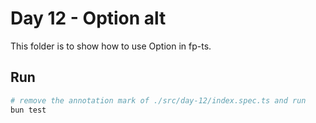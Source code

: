 # Day 12 - Option alt

This folder is to show how to use Option in fp-ts.

## Run

```sh
# remove the annotation mark of ./src/day-12/index.spec.ts and run
bun test
```
